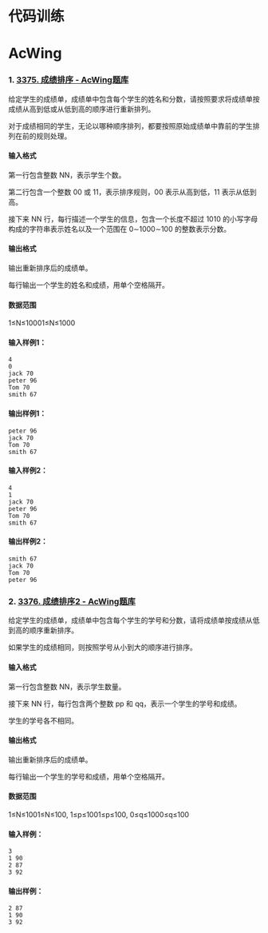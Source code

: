 # 代码训练

# AcWing

### 1. [3375. 成绩排序 - AcWing题库](https://www.acwing.com/problem/content/3378/)

给定学生的成绩单，成绩单中包含每个学生的姓名和分数，请按照要求将成绩单按成绩从高到低或从低到高的顺序进行重新排列。

对于成绩相同的学生，无论以哪种顺序排列，都要按照原始成绩单中靠前的学生排列在前的规则处理。

#### 输入格式

第一行包含整数 NN，表示学生个数。

第二行包含一个整数 00 或 11，表示排序规则，00 表示从高到低，11 表示从低到高。

接下来 NN 行，每行描述一个学生的信息，包含一个长度不超过 1010 的小写字母构成的字符串表示姓名以及一个范围在 0∼1000∼100 的整数表示分数。

#### 输出格式

输出重新排序后的成绩单。

每行输出一个学生的姓名和成绩，用单个空格隔开。

#### 数据范围

1≤N≤10001≤N≤1000

#### 输入样例1：

```
4
0
jack 70
peter 96
Tom 70
smith 67
```

#### 输出样例1：

```
peter 96
jack 70
Tom 70
smith 67
```

#### 输入样例2：

```
4
1
jack 70
peter 96
Tom 70
smith 67
```

#### 输出样例2：

```
smith 67
jack 70
Tom 70
peter 96
```



### 2. [3376. 成绩排序2 - AcWing题库](https://www.acwing.com/problem/content/3379/)

给定学生的成绩单，成绩单中包含每个学生的学号和分数，请将成绩单按成绩从低到高的顺序重新排序。

如果学生的成绩相同，则按照学号从小到大的顺序进行排序。

#### 输入格式

第一行包含整数 NN，表示学生数量。

接下来 NN 行，每行包含两个整数 pp 和 qq，表示一个学生的学号和成绩。

学生的学号各不相同。

#### 输出格式

输出重新排序后的成绩单。

每行输出一个学生的学号和成绩，用单个空格隔开。

#### 数据范围

1≤N≤1001≤N≤100,
1≤p≤1001≤p≤100,
0≤q≤1000≤q≤100

#### 输入样例：

```
3
1 90
2 87
3 92
```

#### 输出样例：

```
2 87
1 90
3 92
```